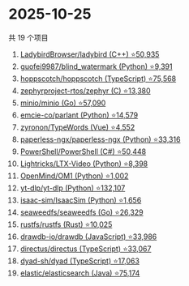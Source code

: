 # 2025-10-25

共 19 个项目

<!-- BEGIN GITHUB -->
<!-- 最后更新时间 2025-10-25 16:11:09 +0800 -->
1. [LadybirdBrowser/ladybird (C++) ⭐50,935](https://github.com/LadybirdBrowser/ladybird)
1. [guofei9987/blind_watermark (Python) ⭐9,391](https://github.com/guofei9987/blind_watermark)
1. [hoppscotch/hoppscotch (TypeScript) ⭐75,568](https://github.com/hoppscotch/hoppscotch)
1. [zephyrproject-rtos/zephyr (C) ⭐13,380](https://github.com/zephyrproject-rtos/zephyr)
1. [minio/minio (Go) ⭐57,090](https://github.com/minio/minio)
1. [emcie-co/parlant (Python) ⭐14,579](https://github.com/emcie-co/parlant)
1. [zyronon/TypeWords (Vue) ⭐4,552](https://github.com/zyronon/TypeWords)
1. [paperless-ngx/paperless-ngx (Python) ⭐33,316](https://github.com/paperless-ngx/paperless-ngx)
1. [PowerShell/PowerShell (C#) ⭐50,448](https://github.com/PowerShell/PowerShell)
1. [Lightricks/LTX-Video (Python) ⭐8,398](https://github.com/Lightricks/LTX-Video)
1. [OpenMind/OM1 (Python) ⭐1,002](https://github.com/OpenMind/OM1)
1. [yt-dlp/yt-dlp (Python) ⭐132,107](https://github.com/yt-dlp/yt-dlp)
1. [isaac-sim/IsaacSim (Python) ⭐1,656](https://github.com/isaac-sim/IsaacSim)
1. [seaweedfs/seaweedfs (Go) ⭐26,329](https://github.com/seaweedfs/seaweedfs)
1. [rustfs/rustfs (Rust) ⭐10,025](https://github.com/rustfs/rustfs)
1. [drawdb-io/drawdb (JavaScript) ⭐33,986](https://github.com/drawdb-io/drawdb)
1. [directus/directus (TypeScript) ⭐33,067](https://github.com/directus/directus)
1. [dyad-sh/dyad (TypeScript) ⭐17,063](https://github.com/dyad-sh/dyad)
1. [elastic/elasticsearch (Java) ⭐75,174](https://github.com/elastic/elasticsearch)
<!-- END GITHUB -->